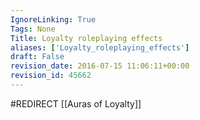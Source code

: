 ```yaml
---
IgnoreLinking: True
Tags: None
Title: Loyalty roleplaying effects
aliases: ['Loyalty_roleplaying_effects']
draft: False
revision_date: 2016-07-15 11:06:11+00:00
revision_id: 45662
---
```


#REDIRECT [[Auras of Loyalty]]